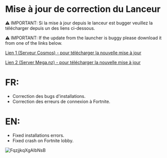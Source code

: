 # Mise à jour de correction du Lanceur
⚠ IMPORTANT: Si la mise à jour depuis le lanceur est bugger veuillez la télécharger depuis un des liens ci-dessous.

⚠ IMPORTANT: If the update from the launcher is buggy please download it from one of the links below.

[Lien 1 (Serveur Cosmos) - pour télécharger la nouvelle mise à jour](https://cosmos-download.pristis.fr/telechargement/pc/windows/launcher/CosmosInstallerV4.01.msi)

[Lien 2 (Server Mega.nz) - pour télécharger la nouvelle mise à jour](https://mega.nz/file/iREUjALD#j0HcXO7JGtFpX-1eDP00HzBdtHLm0bEtWNNzP80llng)

# FR:
- Correction des bugs d'installations.
-  Correction des erreurs de connexion à Fortnite.
# EN:
- Fixed installations errors.
- Fixed crash on Fortnite lobby.

![FqzjjkqXgAIbNsB](https://user-images.githubusercontent.com/67761696/224813550-b5470ba5-eb47-4ab0-a3a7-15bfbeb67148.jpg)
